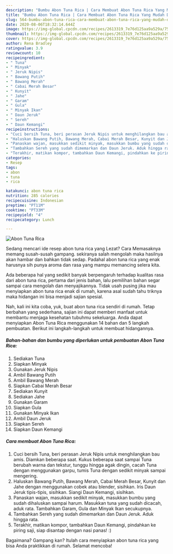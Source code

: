```yaml
---
description: "Bumbu Abon Tuna Rica | Cara Membuat Abon Tuna Rica Yang Mudah Dan Praktis"
title: "Bumbu Abon Tuna Rica | Cara Membuat Abon Tuna Rica Yang Mudah Dan Praktis"
slug: 564-bumbu-abon-tuna-rica-cara-membuat-abon-tuna-rica-yang-mudah-dan-praktis
date: 2020-08-06T18:32:14.644Z
image: https://img-global.cpcdn.com/recipes/2613319_7e76d125aa9a529a/751x532cq70/abon-tuna-rica-foto-resep-utama.jpg
thumbnail: https://img-global.cpcdn.com/recipes/2613319_7e76d125aa9a529a/751x532cq70/abon-tuna-rica-foto-resep-utama.jpg
cover: https://img-global.cpcdn.com/recipes/2613319_7e76d125aa9a529a/751x532cq70/abon-tuna-rica-foto-resep-utama.jpg
author: Rena Bradley
ratingvalue: 3.9
reviewcount: 10
recipeingredient:
- " Tuna"
- " Minyak"
- " Jeruk Nipis"
- " Bawang Putih"
- " Bawang Merah"
- " Cabai Merah Besar"
- " Kunyit"
- " Jahe"
- " Garam"
- " Gula"
- " Minyak Ikan"
- " Daun Jeruk"
- " Sereh"
- " Daun Kemangi"
recipeinstructions:
- "Cuci bersih Tuna, beri perasan Jeruk Nipis untuk menghilangkan bau amis. Diamkan beberapa saat. Kukus beberapa saat sampai Tuna berubah warna dan tekstur, tunggu hingga agak dingin, cacah Tuna dengan menggunakan garpu, tumis Tuna dengan sedikit minyak sampai mengering."
- "Haluskan Bawang Putih, Bawang Merah, Cabai Merah Besar, Kunyit dan Jahe dengan menggunakan cobek atau blender, sisihkan. Iris Daun Jeruk tipis-tipis, sisihkan. Siangi Daun Kemangi, sisihkan."
- "Panaskan wajan, masukkan sedikit minyak, masukkan bumbu yang sudah dihaluskan sampai harum. Masukkan tuna yang sudah dicacah, aduk rata. Tambahkan Garam, Gula dan Minyak Ikan secukupnya."
- "Tambahkan Sereh yang sudah dimemarkan dan Daun Jeruk. Aduk hingga rata."
- "Terakhir, matikan kompor, tambahkan Daun Kemangi, pindahkan ke piring saji, siap disantap dengan nasi panas! :)"
categories:
- Resep
tags:
- abon
- tuna
- rica

katakunci: abon tuna rica 
nutrition: 285 calories
recipecuisine: Indonesian
preptime: "PT11M"
cooktime: "PT33M"
recipeyield: "4"
recipecategory: Lunch

---
```



![Abon Tuna Rica](https://img-global.cpcdn.com/recipes/2613319_7e76d125aa9a529a/751x532cq70/abon-tuna-rica-foto-resep-utama.jpg)

Sedang mencari ide resep abon tuna rica yang Lezat? Cara Memasaknya memang susah-susah gampang. sekiranya salah mengolah maka hasilnya akan hambar dan bahkan tidak sedap. Padahal abon tuna rica yang enak harusnya sih punya aroma dan rasa yang mampu memancing selera kita.



Ada beberapa hal yang sedikit banyak berpengaruh terhadap kualitas rasa dari abon tuna rica, pertama dari jenis bahan, lalu pemilihan bahan segar sampai cara mengolah dan menyajikannya. Tidak usah pusing jika mau menyiapkan abon tuna rica enak di rumah, karena asal sudah tahu triknya maka hidangan ini bisa menjadi sajian spesial.


Nah, kali ini kita coba, yuk, buat abon tuna rica sendiri di rumah. Tetap berbahan yang sederhana, sajian ini dapat memberi manfaat untuk membantu menjaga kesehatan tubuhmu sekeluarga. Anda dapat menyiapkan Abon Tuna Rica menggunakan 14 bahan dan 5 langkah pembuatan. Berikut ini langkah-langkah untuk membuat hidangannya.

<!--inarticleads1-->

##### Bahan-bahan dan bumbu yang diperlukan untuk pembuatan Abon Tuna Rica:

1. Sediakan  Tuna
1. Siapkan  Minyak
1. Gunakan  Jeruk Nipis
1. Ambil  Bawang Putih
1. Ambil  Bawang Merah
1. Siapkan  Cabai Merah Besar
1. Sediakan  Kunyit
1. Sediakan  Jahe
1. Gunakan  Garam
1. Siapkan  Gula
1. Gunakan  Minyak Ikan
1. Ambil  Daun Jeruk
1. Siapkan  Sereh
1. Siapkan  Daun Kemangi




<!--inarticleads2-->

##### Cara membuat Abon Tuna Rica:

1. Cuci bersih Tuna, beri perasan Jeruk Nipis untuk menghilangkan bau amis. Diamkan beberapa saat. Kukus beberapa saat sampai Tuna berubah warna dan tekstur, tunggu hingga agak dingin, cacah Tuna dengan menggunakan garpu, tumis Tuna dengan sedikit minyak sampai mengering.
1. Haluskan Bawang Putih, Bawang Merah, Cabai Merah Besar, Kunyit dan Jahe dengan menggunakan cobek atau blender, sisihkan. Iris Daun Jeruk tipis-tipis, sisihkan. Siangi Daun Kemangi, sisihkan.
1. Panaskan wajan, masukkan sedikit minyak, masukkan bumbu yang sudah dihaluskan sampai harum. Masukkan tuna yang sudah dicacah, aduk rata. Tambahkan Garam, Gula dan Minyak Ikan secukupnya.
1. Tambahkan Sereh yang sudah dimemarkan dan Daun Jeruk. Aduk hingga rata.
1. Terakhir, matikan kompor, tambahkan Daun Kemangi, pindahkan ke piring saji, siap disantap dengan nasi panas! :)




Bagaimana? Gampang kan? Itulah cara menyiapkan abon tuna rica yang bisa Anda praktikkan di rumah. Selamat mencoba!
